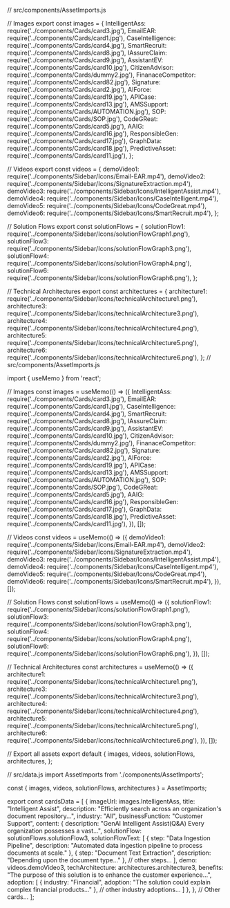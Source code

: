 // src/components/AssetImports.js

// Images
export const images = {
  IntelligentAss: require('../components/Cards/card3.jpg'),
  EmailEAR: require('../components/Cards/card1.jpg'),
  CaseIntelligence: require('../components/Cards/card4.jpg'),
  SmartRecruit: require('../components/Cards/card8.jpg'),
  IAssureClaim: require('../components/Cards/card9.jpg'),
  AssistantEV: require('../components/Cards/card10.jpg'),
  CitizenAdvisor: require('../components/Cards/dummy2.jpg'),
  FinanaceCompetitor: require('../components/Cards/card82.jpg'),
  Signature: require('../components/Cards/card2.jpg'),
  AIForce: require('../components/Cards/card19.jpg'),
  APICase: require('../components/Cards/card13.jpg'),
  AMSSupport: require('../components/Cards/AUTOMATION.jpg'),
  SOP: require('../components/Cards/SOP.jpg'),
  CodeGReat: require('../components/Cards/card5.jpg'),
  AAIG: require('../components/Cards/card16.jpg'),
  ResponsibleGen: require('../components/Cards/card17.jpg'),
  GraphData: require('../components/Cards/card18.jpg'),
  PredictiveAsset: require('../components/Cards/card11.jpg'),
};

// Videos
export const videos = {
  demoVideo1: require('../components/Sidebar/Icons/Email-EAR.mp4'),
  demoVideo2: require('../components/Sidebar/Icons/SignatureExtraction.mp4'),
  demoVideo3: require('../components/Sidebar/Icons/IntelligentAssist.mp4'),
  demoVideo4: require('../components/Sidebar/Icons/CaseIntelligent.mp4'),
  demoVideo5: require('../components/Sidebar/Icons/CodeGreat.mp4'),
  demoVideo6: require('../components/Sidebar/Icons/SmartRecruit.mp4'),
};

// Solution Flows
export const solutionFlows = {
  solutionFlow1: require('../components/Sidebar/Icons/solutionFlowGraph1.png'),
  solutionFlow3: require('../components/Sidebar/Icons/solutionFlowGraph3.png'),
  solutionFlow4: require('../components/Sidebar/Icons/solutionFlowGraph4.png'),
  solutionFlow6: require('../components/Sidebar/Icons/solutionFlowGraph6.png'),
};

// Technical Architectures
export const architectures = {
  architecture1: require('../components/Sidebar/Icons/technicalArchitecture1.png'),
  architecture3: require('../components/Sidebar/Icons/technicalArchitecture3.png'),
  architecture4: require('../components/Sidebar/Icons/technicalArchitecture4.png'),
  architecture5: require('../components/Sidebar/Icons/technicalArchitecture5.png'),
  architecture6: require('../components/Sidebar/Icons/technicalArchitecture6.png'),
};
// src/components/AssetImports.js

import { useMemo } from 'react';

// Images
const images = useMemo(() => ({
  IntelligentAss: require('../components/Cards/card3.jpg'),
  EmailEAR: require('../components/Cards/card1.jpg'),
  CaseIntelligence: require('../components/Cards/card4.jpg'),
  SmartRecruit: require('../components/Cards/card8.jpg'),
  IAssureClaim: require('../components/Cards/card9.jpg'),
  AssistantEV: require('../components/Cards/card10.jpg'),
  CitizenAdvisor: require('../components/Cards/dummy2.jpg'),
  FinanaceCompetitor: require('../components/Cards/card82.jpg'),
  Signature: require('../components/Cards/card2.jpg'),
  AIForce: require('../components/Cards/card19.jpg'),
  APICase: require('../components/Cards/card13.jpg'),
  AMSSupport: require('../components/Cards/AUTOMATION.jpg'),
  SOP: require('../components/Cards/SOP.jpg'),
  CodeGReat: require('../components/Cards/card5.jpg'),
  AAIG: require('../components/Cards/card16.jpg'),
  ResponsibleGen: require('../components/Cards/card17.jpg'),
  GraphData: require('../components/Cards/card18.jpg'),
  PredictiveAsset: require('../components/Cards/card11.jpg'),
}), []);

// Videos
const videos = useMemo(() => ({
  demoVideo1: require('../components/Sidebar/Icons/Email-EAR.mp4'),
  demoVideo2: require('../components/Sidebar/Icons/SignatureExtraction.mp4'),
  demoVideo3: require('../components/Sidebar/Icons/IntelligentAssist.mp4'),
  demoVideo4: require('../components/Sidebar/Icons/CaseIntelligent.mp4'),
  demoVideo5: require('../components/Sidebar/Icons/CodeGreat.mp4'),
  demoVideo6: require('../components/Sidebar/Icons/SmartRecruit.mp4'),
}), []);

// Solution Flows
const solutionFlows = useMemo(() => ({
  solutionFlow1: require('../components/Sidebar/Icons/solutionFlowGraph1.png'),
  solutionFlow3: require('../components/Sidebar/Icons/solutionFlowGraph3.png'),
  solutionFlow4: require('../components/Sidebar/Icons/solutionFlowGraph4.png'),
  solutionFlow6: require('../components/Sidebar/Icons/solutionFlowGraph6.png'),
}), []);

// Technical Architectures
const architectures = useMemo(() => ({
  architecture1: require('../components/Sidebar/Icons/technicalArchitecture1.png'),
  architecture3: require('../components/Sidebar/Icons/technicalArchitecture3.png'),
  architecture4: require('../components/Sidebar/Icons/technicalArchitecture4.png'),
  architecture5: require('../components/Sidebar/Icons/technicalArchitecture5.png'),
  architecture6: require('../components/Sidebar/Icons/technicalArchitecture6.png'),
}), []);

// Export all assets
export default {
  images,
  videos,
  solutionFlows,
  architectures,
};



// src/data.js
import AssetImports from './components/AssetImports';

const { images, videos, solutionFlows, architectures } = AssetImports;

export const cardsData = [
  {
    imageUrl: images.IntelligentAss,
    title: "Intelligent Assist",
    description: "Efficiently search across an organization's document repository...",
    industry: "All",
    businessFunction: "Customer Support",
    content: {
      description: "GenAI Intelligent Assist(Q&A) Every organization possesses a vast...",
      solutionFlow: solutionFlows.solutionFlow3,
      solutionFlowText: [
        { step: "Data Ingestion Pipeline", description: "Automated data ingestion pipeline to process documents at scale." },
        { step: "Document Text Extraction", description: "Depending upon the document type..." },
        // other steps...
      ],
      demo: videos.demoVideo3,
      techArchitecture: architectures.architecture3,
      benefits: "The purpose of this solution is to enhance the customer experience...",
      adoption: [
        { industry: "Financial", adoption: "The solution could explain complex financial products..." },
        // other industry adoptions...
      ]
    },
  },
  // Other cards...
];
